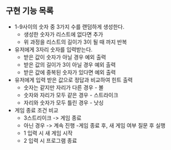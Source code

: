 ## 구현 기능 목록

- 1-9사이의 숫자 중 3가지 수를 랜덤하게 생성한다.
    - 생성한 숫자가 리스트에 없다면 추가
    - 위 과정을 리스트의 길이가 3이 될 때 까지 반복
- 유저에게 3자리 숫자를 입력받는다.
    - 받은 값이 숫자가 아닐 경우 예외 출력
    - 받은 값의 길이가 3이 아닐 경우 예외 출력
    - 받은 값에 중복된 숫자가 있다면 예외 출력
- 유저에게 입력 받은 값으로 정답과 비교하여 힌트 출력
    - 숫자는 같지만 자리가 다른 경우 - 볼
    - 숫자와 자리가 모두 같은 경우 - 스트라이크
    - 자리와 숫자가 모두 틀린 경우 - 낫싱
- 게임 종료 조건 비교
    - 3스트리이크 -> 게임 종료
    - 아닌 경우 -> 계속 진행
      -게임 종료 후, 새 게임 여부 질문 후 실행
    - 1 입력 시 새 게임 시작
    - 2 입력 시 프로그램 종료